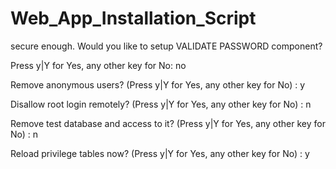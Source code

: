 # Web_App_Installation_Script

secure enough. Would you like to setup VALIDATE PASSWORD component?

Press y|Y for Yes, any other key for No: no

Remove anonymous users? (Press y|Y for Yes, any other key for No) : y

Disallow root login remotely? (Press y|Y for Yes, any other key for No) : n

Remove test database and access to it? (Press y|Y for Yes, any other key for No) : n

Reload privilege tables now? (Press y|Y for Yes, any other key for No) : y


